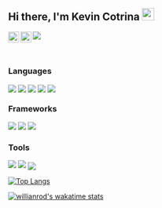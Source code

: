 ## Hi there, I'm Kevin Cotrina <img src="https://media.giphy.com/media/hvRJCLFzcasrR4ia7z/giphy.gif" width="25px">

<a href="https://twitter.com/kcotrinam_dev">
  <img align="left" alt="Kevin Cotrina | Twitter" width="22px" src="https://cdn.jsdelivr.net/npm/simple-icons@v3/icons/twitter.svg" />
</a>
<a href="https://www.linkedin.com/in/kevincotrina/">
  <img align="left" alt="Kevin's LinkdeIN" width="22px" src="https://cdn.jsdelivr.net/npm/simple-icons@v3/icons/linkedin.svg" />
</a>

![](https://visitor-badge.glitch.me/badge?page_id=kcotrinam.kcotrinam)

<br />

### Languages
<img align="center" src="https://img.shields.io/badge/html5%20-%23E34F26.svg?&style=for-the-badge&logo=html5&logoColor=white"/>
<img align="center"  src="https://img.shields.io/badge/css3%20-%231572B6.svg?&style=for-the-badge&logo=css3&logoColor=white"/>
<img align="center" src="https://img.shields.io/badge/javascript%20-%23323330.svg?&style=for-the-badge&logo=javascript&logoColor=%23F7DF1E"/>
<img align="center" src="https://img.shields.io/badge/ruby-%23CC342D.svg?&style=for-the-badge&logo=ruby&logoColor=white"/>
<img align="center" src ="https://img.shields.io/badge/postgres-%23316192.svg?&style=for-the-badge&logo=postgresql&logoColor=white"/>

### Frameworks
<img src="https://img.shields.io/badge/bootstrap%20-%23563D7C.svg?&style=for-the-badge&logo=bootstrap&logoColor=white"/>
<img src="https://img.shields.io/badge/SASS%20-hotpink.svg?&style=for-the-badge&logo=SASS&logoColor=white"/>
<img src="https://img.shields.io/badge/rails%20-%23CC0000.svg?&style=for-the-badge&logo=ruby-on-rails&logoColor=white"/>

### Tools
<img src="https://img.shields.io/badge/git%20-%23F05033.svg?&style=for-the-badge&logo=git&logoColor=white"/>
<img src="https://img.shields.io/badge/github%20-%23121011.svg?&style=for-the-badge&logo=github&logoColor=white"/>




<img align="center" src="https://github-readme-stats.vercel.app/api/<CARD_TYPE>/?username=kcotrinam&theme=radical" />

[![Top Langs](https://github-readme-stats.vercel.app/api/top-langs/?username=kcotrinam&layout=compact)](https://github.com/kcotrinam/github-readme-stats)

[![willianrod's wakatime stats](https://github-readme-stats.vercel.app/api/wakatime?username=kcotrinam)](https://github.com/kcotrinam/github-readme-stats)
